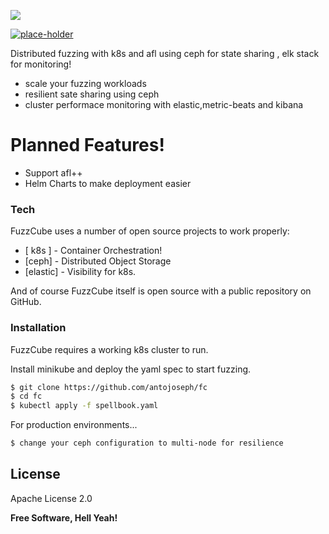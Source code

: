 ![](https://raw.githubusercontent.com/antojoseph/fc/master/resources/logo.png)

[![place-holder](https://travis-ci.org/joemccann/dillinger.svg?branch=master)](palce-holder)

Distributed fuzzing with k8s and afl using ceph for state sharing , elk stack for monitoring!

  - scale your fuzzing workloads
  - resilient sate sharing using ceph 
  - cluster performace monitoring with elastic,metric-beats and kibana

# Planned Features!

  - Support afl++
  - Helm Charts to make deployment easier 



### Tech

FuzzCube uses a number of open source projects to work properly:

* [ k8s ] - Container Orchestration!
* [ceph] - Distributed Object Storage
* [elastic] - Visibility for k8s.

And of course FuzzCube itself is open source with a public repository on GitHub.

### Installation

FuzzCube requires a working k8s cluster to run.

Install minikube and deploy the yaml spec to start fuzzing.

```sh
$ git clone https://github.com/antojoseph/fc
$ cd fc
$ kubectl apply -f spellbook.yaml
```

For production environments...

```sh
$ change your ceph configuration to multi-node for resilience
```


License
----
Apache License 2.0


**Free Software, Hell Yeah!**
